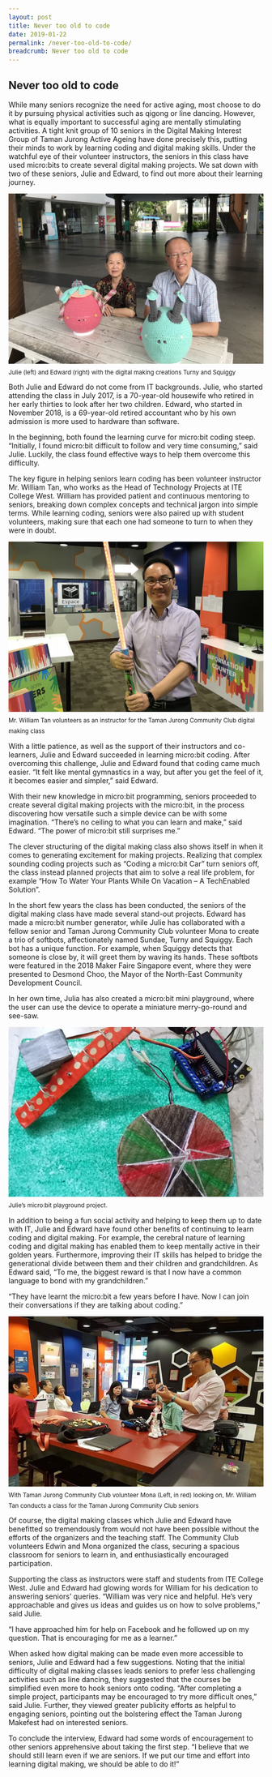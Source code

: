 ```yaml
---
layout: post
title: Never too old to code
date: 2019-01-22
permalink: /never-too-old-to-code/
breadcrumb: Never too old to code
---
```


## Never too old to code

While many seniors recognize the need for active aging, most choose to do it by pursuing physical activities such as qigong or line
dancing. However, what is equally important to successful aging are mentally stimulating activities. A tight knit group of 10 seniors in
the Digital Making Interest Group of Taman Jurong Active Ageing have done precisely this, putting their minds to work by learning coding
and digital making skills. Under the watchful eye of their volunteer instructors, the seniors in this class have used micro:bits to create
several digital making projects. We sat down with two of these seniors, Julie and Edward, to find out more about their learning journey.

![never-too-old-to-code](/images/stories/features/never-too-old-to-code/never-too-old-to-code1.jpg) 
<sub>Julie (left) and Edward (right) with the digital making creations Turny and Squiggy</sub>

Both Julie and Edward do not come from IT backgrounds. Julie, who started attending the class in July 2017, is a 70-year-old housewife who retired in her early thirties to look after her two children. Edward, who started in November 2018, is a 69-year-old retired accountant who by his own admission is more used to hardware than software.

 

In the beginning, both found the learning curve for micro:bit coding steep. “Initially, I found micro:bit difficult to follow and very time consuming,” said Julie. Luckily, the class found effective ways to help them overcome this difficulty.

 

The key figure in helping seniors learn coding has been volunteer instructor Mr. William Tan, who works as the Head of Technology Projects at ITE College West. William has provided patient and continuous mentoring to seniors, breaking down complex concepts and technical jargon into simple terms. While learning coding, seniors were also paired up with student volunteers, making sure that each one had someone to turn to when they were in doubt.

![never-too-old-to-code](/images/stories/features/never-too-old-to-code/never-too-old-to-code2.jpg) 
<sub>Mr. William Tan volunteers as an instructor for the Taman Jurong Community Club digital making class</sub>
 
 With a little patience, as well as the support of their instructors and co-learners, Julie and Edward succeeded in learning micro:bit coding. After overcoming this challenge, Julie and Edward found that coding came much easier. “It felt like mental gymnastics in a way, but after you get the feel of it, it becomes easier and simpler,” said Edward.

 

With their new knowledge in micro:bit programming, seniors proceeded to create several digital making projects with the micro:bit, in the process discovering how versatile such a simple device can be with some imagination. “There’s no ceiling to what you can learn and make,” said Edward. “The power of micro:bit still surprises me.”

 

The clever structuring of the digital making class also shows itself in when it comes to generating excitement for making projects. Realizing that complex sounding coding projects such as “Coding a micro:bit Car” turn seniors off, the class instead planned projects that aim to solve a real life problem, for example “How To Water Your Plants While On Vacation – A TechEnabled Solution”.

 

In the short few years the class has been conducted, the seniors of the digital making class have made several stand-out projects. Edward has made a micro:bit number generator, while Julie has collaborated with a fellow senior and Taman Jurong Community Club volunteer Mona to create a trio of softbots, affectionately named Sundae, Turny and Squiggy. Each bot has a unique function. For example, when Squiggy detects that someone is close by, it will greet them by waving its hands. These softbots were featured in the 2018 Maker Faire Singapore event, where they were presented to Desmond Choo, the Mayor of the North-East Community Development Council.

 

In her own time, Julia has also created a micro:bit mini playground, where the user can use the device to operate a miniature merry-go-round and see-saw.

![never-too-old-to-code](/images/stories/features/never-too-old-to-code/never-too-old-to-code3.jpg) 
<sub>Julie’s micro:bit playground project.</sub>

In addition to being a fun social activity and helping to keep them up to date with IT, Julie and Edward have found other benefits of continuing to learn coding and digital making. For example, the cerebral nature of learning coding and digital making has enabled them to keep mentally active in their golden years. Furthermore, improving their IT skills has helped to bridge the generational divide between them and their children and grandchildren. As Edward said, “To me, the biggest reward is that I now have a common language to bond with my grandchildren.”

 

“They have learnt the micro:bit a few years before I have. Now I can join their conversations if they are talking about coding.”

![never-too-old-to-code](/images/stories/features/never-too-old-to-code/never-too-old-to-code4.jpg) 
<sub>With Taman Jurong Community Club volunteer Mona (Left, in red) looking on, Mr. William Tan conducts a class for the Taman Jurong Community Club seniors</sub>

Of course, the digital making classes which Julie and Edward have benefitted so tremendously from would not have been possible without the efforts of the organizers and the teaching staff. The Community Club volunteers Edwin and Mona organized the class, securing a spacious classroom for seniors to learn in, and enthusiastically encouraged participation.

 

Supporting the class as instructors were staff and students from ITE College West. Julie and Edward had glowing words for William for his dedication to answering seniors’ queries. “William was very nice and helpful. He’s very approachable and gives us ideas and guides us on how to solve problems,” said Julie.

 

“I have approached him for help on Facebook and he followed up on my question. That is encouraging for me as a learner.”

 

When asked how digital making can be made even more accessible to seniors, Julie and Edward had a few suggestions. Noting that the initial difficulty of digital making classes leads seniors to prefer less challenging activities such as line dancing, they suggested that the courses be simplified even more to hook seniors onto coding. “After completing a simple project, participants may be encouraged to try more difficult ones,” said Julie. Further, they viewed greater publicity efforts as helpful to engaging seniors, pointing out the bolstering effect the Taman Jurong Makefest had on interested seniors.

 

To conclude the interview, Edward had some words of encouragement to other seniors apprehensive about taking the first step. “I believe that we should still learn even if we are seniors. If we put our time and effort into learning digital making, we should be able to do it!”

 
